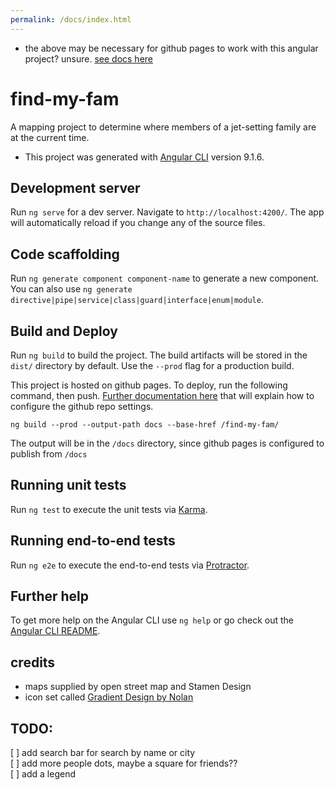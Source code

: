 ```yaml
---
permalink: /docs/index.html
---
```

* the above may be necessary for github pages to work with this angular project? unsure. [see docs here](https://stackoverflow.com/questions/43918286/github-pages-returns-readme-file-instead-of-index-html-cant-host-my-react-proj/53678354#53678354)

# find-my-fam
A mapping project to determine where members of a jet-setting family are at the current time.  
* This project was generated with [Angular CLI](https://github.com/angular/angular-cli) version 9.1.6.

## Development server

Run `ng serve` for a dev server. Navigate to `http://localhost:4200/`. The app will automatically reload if you change any of the source files.

## Code scaffolding

Run `ng generate component component-name` to generate a new component. You can also use `ng generate directive|pipe|service|class|guard|interface|enum|module`.

## Build and Deploy

Run `ng build` to build the project. The build artifacts will be stored in the `dist/` directory by default. Use the `--prod` flag for a production build.  

This project is hosted on github pages. To deploy, run the following command, then push. [Further documentation here](https://angular.io/guide/deployment#deploy-to-github-pages) that will explain how to configure the github repo settings.

```
ng build --prod --output-path docs --base-href /find-my-fam/
```

The output will be in the `/docs` directory, since github pages is configured to publish from `/docs`

## Running unit tests

Run `ng test` to execute the unit tests via [Karma](https://karma-runner.github.io).

## Running end-to-end tests

Run `ng e2e` to execute the end-to-end tests via [Protractor](http://www.protractortest.org/).

## Further help

To get more help on the Angular CLI use `ng help` or go check out the [Angular CLI README](https://github.com/angular/angular-cli/blob/master/README.md).

## credits
* maps supplied by open street map and Stamen Design
* icon set called [Gradient Design by Nolan](https://icons8.com/icons/nolan)

## TODO:
[ ] add search bar for search by name or city  
[ ] add more people dots, maybe a square for friends??  
[ ] add a legend  
